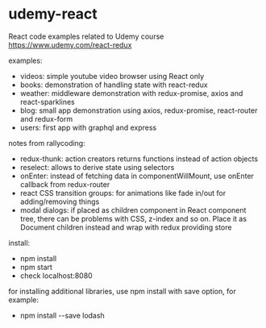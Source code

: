 # udemy-react
React code examples related to Udemy course https://www.udemy.com/react-redux

examples:

- videos: simple youtube video browser using React only
- books: demonstration of handling state with react-redux
- weather: middleware demonstration with redux-promise, axios and react-sparklines
- blog: small app demonstration using axios, redux-promise, react-router and redux-form
- users: first app with graphql and express

notes from rallycoding:

- redux-thunk: action creators returns functions instead of action objects
- reselect: allows to derive state using selectors
- onEnter: instead of fetching data in componentWillMount, use onEnter callback from redux-router
- react CSS transition groups: for animations like fade in/out for adding/removing things
- modal dialogs: if placed as children component in React component tree, there can be problems with CSS, z-index and so on. Place it as Document children instead and wrap with redux providing store

install:

- npm install
- npm start
- check localhost:8080

for installing additional libraries, use npm install with save option, for example:

- npm install --save lodash
